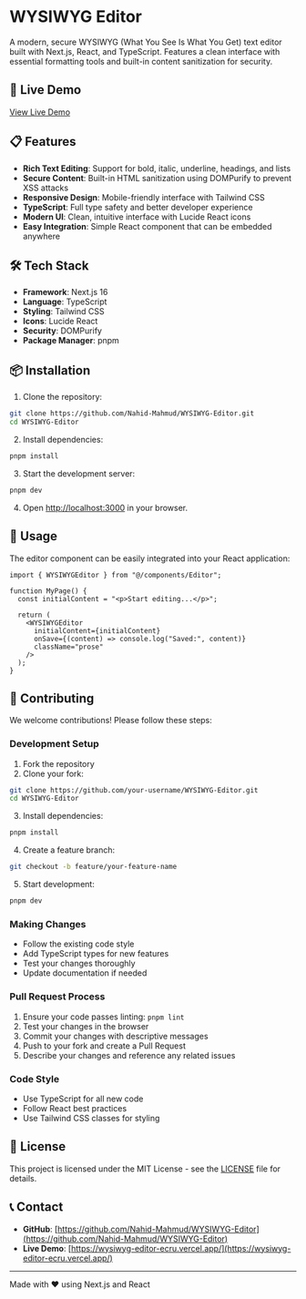 # WYSIWYG Editor

A modern, secure WYSIWYG (What You See Is What You Get) text editor built with Next.js, React, and TypeScript. Features a clean interface with essential formatting tools and built-in content sanitization for security.

## 🚀 Live Demo

[View Live Demo](https://wysiwyg-editor-ecru.vercel.app/)

## 📋 Features

- **Rich Text Editing**: Support for bold, italic, underline, headings, and lists
- **Secure Content**: Built-in HTML sanitization using DOMPurify to prevent XSS attacks
- **Responsive Design**: Mobile-friendly interface with Tailwind CSS
- **TypeScript**: Full type safety and better developer experience
- **Modern UI**: Clean, intuitive interface with Lucide React icons
- **Easy Integration**: Simple React component that can be embedded anywhere

## 🛠️ Tech Stack

- **Framework**: Next.js 16
- **Language**: TypeScript
- **Styling**: Tailwind CSS
- **Icons**: Lucide React
- **Security**: DOMPurify
- **Package Manager**: pnpm

## 📦 Installation

1. Clone the repository:

```bash
git clone https://github.com/Nahid-Mahmud/WYSIWYG-Editor.git
cd WYSIWYG-Editor
```

2. Install dependencies:

```bash
pnpm install
```

3. Start the development server:

```bash
pnpm dev
```

4. Open [http://localhost:3000](http://localhost:3000) in your browser.

## 🚀 Usage

The editor component can be easily integrated into your React application:

```tsx
import { WYSIWYGEditor } from "@/components/Editor";

function MyPage() {
  const initialContent = "<p>Start editing...</p>";

  return (
    <WYSIWYGEditor
      initialContent={initialContent}
      onSave={(content) => console.log("Saved:", content)}
      className="prose"
    />
  );
}
```

## 🤝 Contributing

We welcome contributions! Please follow these steps:

### Development Setup

1. Fork the repository
2. Clone your fork:

```bash
git clone https://github.com/your-username/WYSIWYG-Editor.git
cd WYSIWYG-Editor
```

3. Install dependencies:

```bash
pnpm install
```

4. Create a feature branch:

```bash
git checkout -b feature/your-feature-name
```

5. Start development:

```bash
pnpm dev
```

### Making Changes

- Follow the existing code style
- Add TypeScript types for new features
- Test your changes thoroughly
- Update documentation if needed

### Pull Request Process

1. Ensure your code passes linting: `pnpm lint`
2. Test your changes in the browser
3. Commit your changes with descriptive messages
4. Push to your fork and create a Pull Request
5. Describe your changes and reference any related issues

### Code Style

- Use TypeScript for all new code
- Follow React best practices
- Use Tailwind CSS classes for styling

## 📄 License

This project is licensed under the MIT License - see the [LICENSE](LICENSE) file for details.

## 📞 Contact

- **GitHub**: [https://github.com/Nahid-Mahmud/WYSIWYG-Editor](https://github.com/Nahid-Mahmud/WYSIWYG-Editor)
- **Live Demo**: [https://wysiwyg-editor-ecru.vercel.app/](https://wysiwyg-editor-ecru.vercel.app/)

---

Made with ❤️ using Next.js and React

